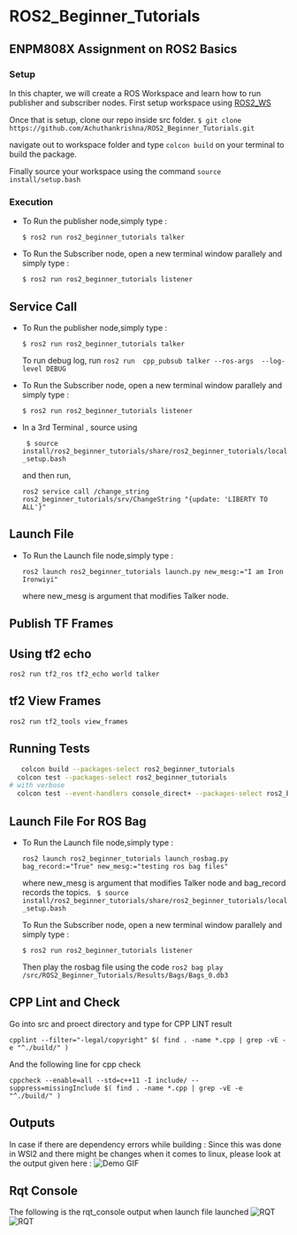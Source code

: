 # ROS2_Beginner_Tutorials
## ENPM808X Assignment on ROS2 Basics

### Setup

In this chapter, we will create a ROS Workspace and learn how to run publisher and subscriber nodes.
First setup workspace using [ROS2_WS](https://docs.ros.org/en/humble/Tutorials/Beginner-Client-Libraries/Creating-A-Workspace/Creating-A-Workspace.html)

Once that is setup, clone our repo inside src folder.
```$ git clone  https://github.com/Achuthankrishna/ROS2_Beginner_Tutorials.git```

navigate out to workspace folder and type `colcon build` on your terminal to build the package.

Finally source your workspace using the command ```source install/setup.bash```

### Execution
 - To Run the publisher node,simply type :

    ```$ ros2 run ros2_beginner_tutorials talker```

 - To Run the Subscriber node, open a new terminal window parallely and simply type :

    ```$ ros2 run ros2_beginner_tutorials listener```
## Service Call
 - To Run the publisher node,simply type :

    ```$ ros2 run ros2_beginner_tutorials talker```
    
   To run debug log, run 
   ```ros2 run  cpp_pubsub talker --ros-args  --log-level DEBUG```

 - To Run the Subscriber node, open a new terminal window parallely and simply type :

    ```$ ros2 run ros2_beginner_tutorials listener```
- In a 3rd Terminal , source using 
  
   ``` $ source install/ros2_beginner_tutorials/share/ros2_beginner_tutorials/local_setup.bash```
   
   and then run,
   
   ```ros2 service call /change_string ros2_beginner_tutorials/srv/ChangeString "{update: 'LIBERTY TO ALL'}" ```


## Launch File
 - To Run the Launch file node,simply type :

    ```ros2 launch ros2_beginner_tutorials launch.py new_mesg:="I am Iron Ironwiyi"```

    where new_mesg is argument that modifies Talker node.

## Publish TF Frames

   ## Using tf2 echo
   ```ros2 run tf2_ros tf2_echo world talker```   
   ## tf2 View Frames
   ```ros2 run tf2_tools view_frames```
## Running Tests
```bash
   colcon build --packages-select ros2_beginner_tutorials
  colcon test --packages-select ros2_beginner_tutorials
# with verbose
  colcon test --event-handlers console_direct+ --packages-select ros2_beginner_tutorials
```

## Launch File For ROS Bag
 - To Run the Launch file node,simply type :

    ```ros2 launch ros2_beginner_tutorials launch_rosbag.py bag_record:="True" new_mesg:="testing ros bag files"```

    where new_mesg is argument that modifies Talker node and bag_record records the topics.
     ``` $ source install/ros2_beginner_tutorials/share/ros2_beginner_tutorials/local_setup.bash```


   To Run the Subscriber node, open a new terminal window parallely and simply type :

    ```$ ros2 run ros2_beginner_tutorials listener```
   
   Then play the rosbag file using the code 
   ```ros2 bag play /src/ROS2_Beginner_Tutorials/Results/Bags/Bags_0.db3```

 ## CPP Lint and Check
  Go into src and proect directory and type for CPP LINT result

  ```cpplint --filter="-legal/copyright" $( find . -name *.cpp | grep -vE -e "^./build/" )```
  
  And the following line for cpp check

  ```cppcheck --enable=all --std=c++11 -I include/ --suppress=missingInclude $( find . -name *.cpp | grep -vE -e "^./build/" )```
## Outputs
In case if there are dependency errors while building : Since this was done in WSl2 and there might be changes when it comes to linux, please look at the output given here :
![Demo GIF](./Results/ServiceOutput.gif)
## Rqt Console
The following is the rqt_console output when launch file launched
![RQT](./Results/rqt22.png)
![RQT](./Results/RQT1.png)
